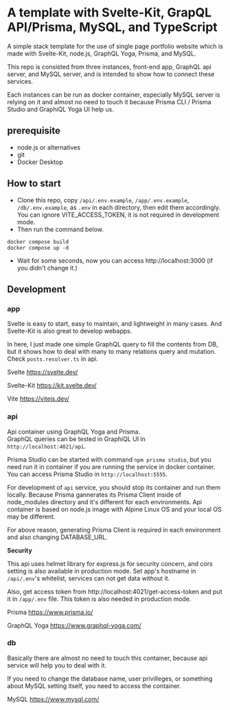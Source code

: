 # A template with Svelte-Kit, GrapQL API/Prisma, MySQL, and TypeScript

A simple stack template for the use of single page portfolio website which is made with Svelte-Kit, node.js, GraphQL Yoga, Prisma, and MySQL.

This repo is consisted from three instances, front-end app, GraphQL api server, and MySQL server, and is intended to show how to connect these services.

Each instances can be run as docker container, especially MySQL server is relying on it and almost no need to touch it because Prisma CLI / Prisma Studio and GraphiQL Yoga UI help us.

## prerequisite

- node.js or alternatives
- git
- Docker Desktop

## How to start

- Clone this repo, copy `/api/.env.example`, `/app/.env.example`, `/db/.env.example`, as `.env` in each directory, then edit them accordingly.  
  You can ignore VITE_ACCESS_TOKEN, it is not required in development mode.
- Then run the command below.

```
docker compose build
docker compose up -d
```

- Wait for some seconds, now you can access http://localhost:3000 (if you didn't change it.)

## Development

### app

Svelte is easy to start, easy to maintain, and lightweight in many cases. And Svelte-Kit is also great to develop webapps.

In here, I just made one simple GraphQL query to fill the contents from DB, but it shows how to deal with many to many relations query and mutation. Check `posts.resolver.ts` in api.

Svelte https://svelte.dev/

Svelte-Kit https://kit.svelte.dev/

Vite https://vitejs.dev/

### api

Api container using GraphQL Yoga and Prisma.  
GraphQL queries can be tested in GraphiQL UI in `http://localhost:4021/api`.

Prisma Studio can be started with command `npm prisma studio`, but you need run it in container if you are running the service in docker container.  
You can access Prisma Studio in `http://localhost:5555`.

For development of `api` service, you should stop its container and run them locally. Because Prisma gannerates its Prisma Client inside of node_modules directory and it's different for each environments. Api container is based on node.js image with Alpine Linux OS and your local OS may be different.

For above reason, generating Prisma Client is required in each environment and also changing DATABASE_URL.

**Security**

This api uses helmet library for express.js for security concern, and cors setting is also available in production mode. Set app's hostname in `/api/.env`'s whitelist, services can not get data without it.

Also, get access token from http://localhost:4021/get-access-token and put it in `/app/.env` file. This token is also needed in production mode.

Prisma https://www.prisma.io/

GraphQL Yoga https://www.graphql-yoga.com/

### db

Basically there are almost no need to touch this container, because api service will help you to deal with it.

If you need to change the database name, user privilleges, or something about MySQL setting itself, you need to access the container.

MySQL https://www.mysql.com/
